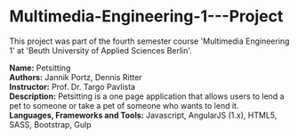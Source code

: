 # Multimedia-Engineering-1---Project
This project was part of the fourth semester course 'Multimedia Engineering 1' at 'Beuth University of Applied Sciences Berlin'.

<b>Name:</b> Petsitting<br/>
<b>Authors:</b> Jannik Portz, Dennis Ritter<br/>
<b>Instructor:</b> Prof. Dr. Targo Pavlista<br/>
<b>Description:</b> Petsitting is a one page application that allows users to lend a pet to someone or take a pet of someone who wants to lend it.<br/>
<b>Languages, Frameworks and Tools:</b> Javascript, AngularJS (1.x), HTML5, SASS, Bootstrap, Gulp
